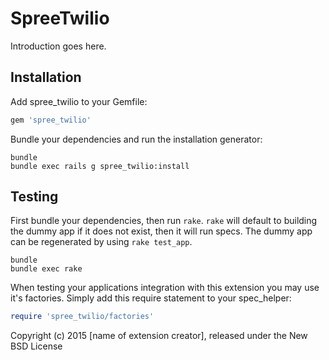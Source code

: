 SpreeTwilio
===========

Introduction goes here.

Installation
------------

Add spree_twilio to your Gemfile:

```ruby
gem 'spree_twilio'
```

Bundle your dependencies and run the installation generator:

```shell
bundle
bundle exec rails g spree_twilio:install
```

Testing
-------

First bundle your dependencies, then run `rake`. `rake` will default to building the dummy app if it does not exist, then it will run specs. The dummy app can be regenerated by using `rake test_app`.

```shell
bundle
bundle exec rake
```

When testing your applications integration with this extension you may use it's factories.
Simply add this require statement to your spec_helper:

```ruby
require 'spree_twilio/factories'
```

Copyright (c) 2015 [name of extension creator], released under the New BSD License
